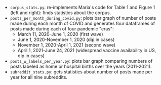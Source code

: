 - `corpus_stats.py`: re-implements Maria's code for Table 1 and Figure 1 (left and right): finds statistics about the corpus.
- `posts_per_month_during_covid.py`: plots bar graph of number of posts made during each month of COVID and generates four dataframes of posts made during each of four pandemic "eras":
  - March 11, 2020-June 1, 2020 (first wave)
  - June 1, 2020-November 1, 2020 (dip in cases)
  - November 1, 2020-April 1, 2021 (second wave)
  - April 1, 2021-June 24, 2021 (widespread vaccine availability in US, dip in cases)
- `posts_w_labels_per_year.py`: plots bar graph comparing numbers of posts labeled as home or hospital births over the years (2011-2021).
- `subreddit_stats.py`: gets statistics about number of posts made per year for all nine subreddits.
